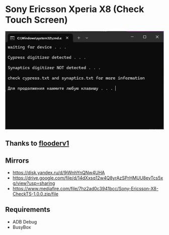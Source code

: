 # Sony Ericsson Xperia X8 (Check Touch Screen)
![ScreenShot](SS.jpg)

## Thanks to [flooderv1](https://4pda.to/forum/index.php?showuser=1084855)

## Mirrors
* https://disk.yandex.ru/d/9jWnhYnQNw4UHA
* https://drive.google.com/file/d/14dXxsq12w4Q8yrAzSPrHMUU8evTcs5xg/view?usp=sharing
* https://www.mediafire.com/file/7hz2ad0c3941bcc/Sony-Ericsson-X8-CheckTS-1.0.0.zip/file

## Requirements
* ADB Debug
* BusyBox